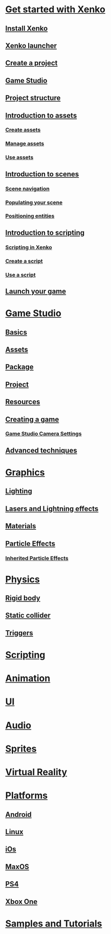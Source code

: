 # [Get started with Xenko](getting-started/get-started-with-xenko.md)
## [Install Xenko](getting-started/install-xenko.md)
## [Xenko launcher](getting-started/xenko-launcher.md)
## [Create a project](getting-started/create-project.md)
## [Game Studio](getting-started/game-studio.md)
## [Project structure](getting-started/project-structure.md)
## [Introduction to assets](getting-started/introduction-to-assets.md)
### [Create assets](getting-started/create-assets.md)
### [Manage assets](getting-started/manage-assets.md)
### [Use assets](getting-started/use-assets.md)
## [Introduction to scenes](getting-started/introduction-to-scenes.md)
### [Scene navigation](getting-started/scene-navigation.md)
### [Populating your scene](getting-started/populating-your-scene.md)
### [Positioning entities](getting-started/positioning-entities.md)
## [Introduction to scripting](getting-started/introduction-to-scripting.md)
### [Scripting in Xenko](getting-started/scripting-in-xenko.md)
### [Create a script](getting-started/create-a-script.md)
### [Use a script](getting-started/use-a-script.md)
## [Launch your game](getting-started/launch-your-game.md)
# [Game Studio](game-studio/index.md)
## [Basics]()
## [Assets]()
## [Package]()
## [Project]()
## [Resources]()
## [Creating a game]()
### [Game Studio Camera Settings](game-studio/game-studio-camera-settings.md)
## [Advanced techniques]()
# [Graphics]()
## [Lighting]()
## [Lasers and Lightning effects](particles/particles-tutorials/particles-tutorials-lasers/index.md)
## [Materials]()
## [Particle Effects]()
### [Inherited Particle Effects](particles/particles-tutorials/particles-tutorials-inheritance/index.md)
# [Physics](physics/index.md)
## [Rigid body](physics/rigid-body.md)
## [Static collider](physics/static-collider.md)
## [Triggers](physics/triggers.md)
# [Scripting]()
# [Animation]()
# [UI](ui/index.md)
# [Audio]()
# [Sprites](sprites/index.md)
# [Virtual Reality](graphics/oculus/index.md)
# [Platforms](platforms/index.md)
## [Android]()
## [Linux](platforms/linux/index.md)
## [iOs]()
## [MaxOS]()
## [PS4]()
## [Xbox One]()
# [Samples and Tutorials]()